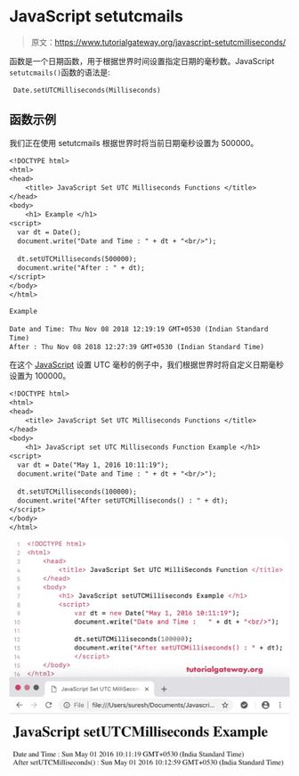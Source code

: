# JavaScript setutcmails

> 原文：<https://www.tutorialgateway.org/javascript-setutcmilliseconds/>

函数是一个日期函数，用于根据世界时间设置指定日期的毫秒数。JavaScript `setutcmails()`函数的语法是:

```
 Date.setUTCMilliseconds(Milliseconds)
```

## 函数示例

我们正在使用 setutcmails 根据世界时将当前日期毫秒设置为 500000。

```
<!DOCTYPE html>
<html>
<head>
    <title> JavaScript Set UTC Milliseconds Functions </title>
</head>
<body>
    <h1> Example </h1>
<script>
  var dt = Date();  
  document.write("Date and Time : " + dt + "<br/>");

  dt.setUTCMilliseconds(500000);
  document.write("After : " + dt);
</script>
</body>
</html>
```

```
Example

Date and Time: Thu Nov 08 2018 12:19:19 GMT+0530 (Indian Standard Time)
After : Thu Nov 08 2018 12:27:39 GMT+0530 (Indian Standard Time)
```

在这个 [JavaScript](https://www.tutorialgateway.org/javascript/) 设置 UTC 毫秒的例子中，我们根据世界时将自定义日期毫秒设置为 100000。

```
<!DOCTYPE html>
<html>
<head>
    <title> JavaScript Set UTC Milliseconds Functions </title>
</head>
<body>
    <h1> JavaScript set UTC Milliseconds Function Example </h1>
<script>
  var dt = Date("May 1, 2016 10:11:19");
  document.write("Date and Time : " + dt + "<br/>");

  dt.setUTCMilliseconds(100000);
  document.write("After setUTCMilliseconds() : " + dt);
</script>
</body>
</html>
```

![JavaScript setUTCMilliseconds Example 2](img/2ccc1b6f67355fd28cde0e1daa56fef0.png)